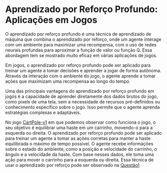# Aprendizado por Reforço Profundo: Aplicações em Jogos

  O aprendizado por reforço profundo é uma técnica de aprendizado de máquina que combina o aprendizado por reforço, onde um agente interage com um ambiente para maximizar uma recompensa, com o uso de redes neurais profundas para aproximar a função de valor ou função Q. Essa abordagem tem se mostrado muito eficaz em várias aplicações de jogos.

  Em jogos, o aprendizado por reforço profundo pode ser aplicado para treinar um agente a tomar decisões e aprender a jogar de forma autônoma. Através da interação com o ambiente do jogo, o agente aprende a tomar ações que maximizam uma recompensa ao longo do tempo.

  Uma das principais vantagens do aprendizado por reforço profundo em jogos é a capacidade de aprender diretamente dos dados brutos do jogo, como pixels de uma tela, sem a necessidade de recursos pré-definidos ou conhecimento específico sobre o jogo. Isso permite que o agente aprenda estratégias complexas e adaptáveis.

No jogo [CartPole-v1](https://github.com/thiagotheiry05/Disciplinas-da-Graduacao/blob/main/INTELIG%C3%8ANCIA%20ARTIFICIAL/Unidade%203/Quest%C3%A3o%201/Quest%C3%A3o1_Jogo.ipynb) em que podemos observar como funciona o jogo, o seu objetivo é equilibrar uma haste em um carrinho, movendo-o para a esquerda ou direita. O aprendizado por reforço profundo pode ser aplicado para treinar um agente a tomar as ações corretas para manter a haste equilibrada o máximo de tempo possível. O agente recebe informações sobre o estado do ambiente, como a posição e velocidade do carrinho, o ângulo e a velocidade da haste. Com base nesses dados, ele toma uma ação para mover o carrinho para a esquerda ou direita. Essa técnica de usar o aprendizado por reforço pode ser observado na [Questão1]()


